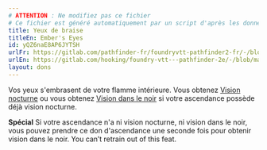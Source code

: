 ```yaml
---
# ATTENTION : Ne modifiez pas ce fichier
# Ce fichier est généré automatiquement par un script d'après les données du module Foundry VTT officiel et de sa traduction
title: Yeux de braise
titleEn: Ember's Eyes
id: yQZ6naE8AP6JYTSH
urlFr: https://gitlab.com/pathfinder-fr/foundryvtt-pathfinder2-fr/-/blob/master/data/feats/yQZ6naE8AP6JYTSH.htm
urlEn: https://gitlab.com/hooking/foundry-vtt---pathfinder-2e/-/blob/master/packs/data/feats.db/ember-s-eyes.json
layout: dons
---
```

Vos yeux s'embrasent de votre flamme intérieure. Vous obtenez [Vision nocturne](../capacités-ascendances/vision-nocturne.md) ou vous obtenez [Vision dans le noir](../capacités-ascendances/vision-dans-le-noir.md) si votre  ascendance possède déjà vision nocturne.

**Spécial** Si votre ascendance n'a ni vision nocturne, ni vision dans le noir, vous pouvez prendre ce don d'ascendance une seconde fois pour obtenir vision dans le noir. You can’t retrain out of this feat.
